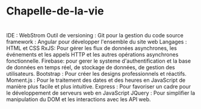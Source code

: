# Chapelle-de-la-vie
#
IDE : WebStrom
Outil de versioning : Git pour la gestion du code source
framework : Angular pour développer l'ensemble du site web
Langages : HTML et CSS
RxJS: Pour gérer les flux de données asynchrones, les événements et les appels HTTP et les autres opérations asynchrones fonctionnelle.
Firebase: pour gerer le systeme d'authentification et la base de données en temps réel, de stockage de données, de gestion des utilisateurs.
Bootstrap : Pour créer les designs professionnels et réactifs.
Moment.js : Pour le traitement des dates et des heures en JavaScript de manière plus facile et plus intuitive.
Express : Pour favoriser un cadre pour le développement de serveurs web en JavaScript 
JQuery : Pour simplifier la manipulation du DOM et les interactions avec les API web.


